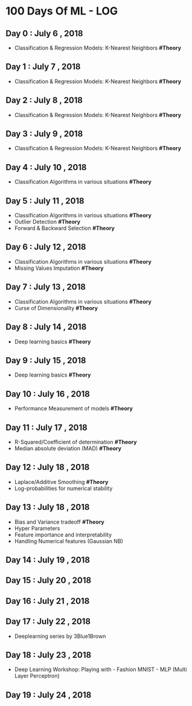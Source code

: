 # 100 Days Of ML - LOG

## Day 0 : July 6 , 2018
- Classification & Regression Models: K-Nearest Neighbors **#Theory** 

## Day 1 : July 7 , 2018
- Classification & Regression Models: K-Nearest Neighbors **#Theory** 

## Day 2 : July 8 , 2018
- Classification & Regression Models: K-Nearest Neighbors **#Theory** 

## Day 3 : July 9 , 2018
- Classification & Regression Models: K-Nearest Neighbors **#Theory** 

## Day 4 : July 10 , 2018
- Classification Algorithms in various situations **#Theory** 

## Day 5 : July 11 , 2018
- Classification Algorithms in various situations **#Theory** 
- Outlier Detection **#Theory**
- Forward & Backward Selection **#Theory**

## Day 6 : July 12 , 2018
- Classification Algorithms in various situations **#Theory** 
- Missing Values Imputation **#Theory**

## Day 7 : July 13 , 2018
- Classification Algorithms in various situations **#Theory** 
- Curse of Dimensionality **#Theory**

## Day 8 : July 14 , 2018
- Deep learning basics **#Theory**

## Day 9 : July 15 , 2018
- Deep learning basics **#Theory**

## Day 10 : July 16 , 2018
- Performance Measurement of models **#Theory**

## Day 11 : July 17 , 2018
- R-Squared/Coefficient of determination **#Theory**
- Median absolute deviation (MAD)  **#Theory**

## Day 12 : July 18 , 2018
- Laplace/Additive Smoothing  **#Theory**
- Log-probabilities for numerical stability

## Day 13 : July 18 , 2018
- Bias and Variance tradeoff **#Theory**
- Hyper Parameters
- Feature importance and interpretability
- Handling Numerical features (Gaussian NB)

## Day 14 : July 19 , 2018

## Day 15 : July 20 , 2018

## Day 16 : July 21 , 2018

## Day 17 : July 22 , 2018
- Deeplearning series by 3Blue1Brown

## Day 18 : July 23 , 2018
- Deep Learning Workshop: Playing with - Fashion MNIST - MLP (Multi Layer Perceptron)

## Day 19 : July 24 , 2018